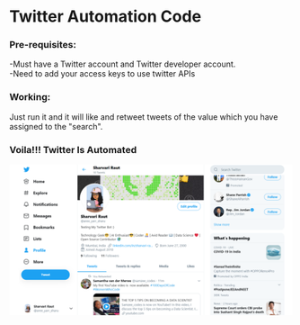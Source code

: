 <h1>Twitter Automation Code</h1>
<h3>Pre-requisites:</h3>
-Must have a Twitter account and Twitter developer account.<br>
-Need to add your access keys to use twitter APIs<br>

<h3>Working:</h3>
Just run it and it will like and retweet tweets of the value which you have assigned to the "search".

<h3>Voila!!! Twitter Is Automated</h3>

<p align="left">
  <img src="twitter_image.PNG"></p>

